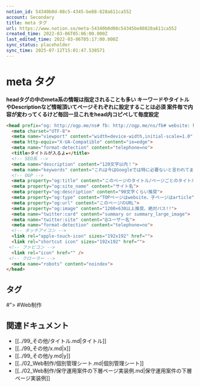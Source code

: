 ```yaml
---
notion_id: 54340b0d-08c5-4345-be88-828a611ca552
account: Secondary
title: meta タグ
url: https://www.notion.so/meta-54340b0d08c54345be88828a611ca552
created_time: 2022-03-06T05:06:00.000Z
last_edited_time: 2022-03-06T05:17:00.000Z
sync_status: placeholder
sync_time: 2025-07-12T15:01:47.538571
---
```

# meta タグ

**headタグの中のmeta系の情報は指定されることも多い
キーワードやタイトルやDescriptionなど情報頂いてページそれぞれに設定することは必須
案件毎で内容が変わってくるけど毎回一旦これをhead内コピペして毎度設定**
```html
<head prefix="og: http://ogp.me/ns# fb: http://ogp.me/ns/fb# website: http://ogp.me/ns/website#">
  <meta charset="UTF-8">
  <meta name="viewport" content="width=device-width,initial-scale=1.0" />
  <meta http-equiv="X-UA-Compatible" content="ie=edge">
  <meta name="format-detection" content="telephone=no">
  <title>タイトルが入るよ★</title>
  <!-- SEO系 -->
  <meta name="description" content="120文字以内！">
  <meta name="keywords" content="これは今はGoogleでは特に必要ないと言われてますがキーワードお願いされることも多々ある" />
  <!-- OGP -->
  <meta property="og:title" content="このページのタイトル/ページごとのタイトルにするお">
  <meta property="og:site_name" content="サイト名">
  <meta property="og:description" content="90文字くらい推奨">
  <meta property="og:type" content="TOPページはwebsite、子ページはarticle">
  <meta property="og:url" content="このページのURL">
  <meta property="og:image" content="1200×630以上推奨、絶対パス!!">
  <meta name="twitter:card" content="summary or summary_large_image">
  <meta name="twitter:site" content="@ユーザー名">
  <meta name="format-detection" content="telephone=no">
  <!-- タッチアイコン -->
  <link rel="apple-touch-icon" sizes="192x192" href="">
  <link rel="shortcut icon" sizes="192x192" href="">
 <!-- ファビコン -->
  <link rel="icon" href="" />  
 <!-- クローラー -->
  <meta name="robots" content="noindex">
</head>
```

## タグ

#"> #Web制作 

## 関連ドキュメント

- [[../99_その他/タイトル.md|タイトル]]
- [[../99_その他/x.md|x]]
- [[../99_その他/y.md|y]]
- [[../02_Web制作/個別管理シート.md|個別管理シート]]
- [[../02_Web制作/保守運用案件の下層ページ実装例.md|保守運用案件の下層ページ実装例]]
